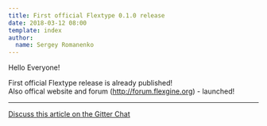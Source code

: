 ```yaml
---
title: First official Flextype 0.1.0 release
date: 2018-03-12 08:00
template: index
author:
  name: Sergey Romanenko
---
```


Hello Everyone!

First official Flextype release is already published!  
Also offical website and forum (http://forum.flexgine.org) - launched!  

<hr>  

[<i class="fa fa-comments"></i> Discuss this article on the Gitter Chat](https://gitter.im/flexgine/flexgine)  
